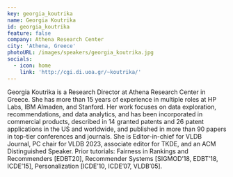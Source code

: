 ```yaml
---
key: georgia_koutrika
name: Georgia Koutrika
id: georgia_koutrika
feature: false
company: Athena Research Center
city: 'Athena, Greece'
photoURL: /images/speakers/georgia_koutrika.jpg
socials: 
  - icon: home
    link: 'http://cgi.di.uoa.gr/~koutrika/'
---
```

Georgia Koutrika is a Research Director at Athena Research Center in Greece. She has more than 15 years of experience in multiple roles at HP Labs, IBM Almaden, and Stanford. Her work focuses on data exploration, recommendations, and data analytics, and has been incorporated in commercial products, described in 14 granted patents and 26 patent applications in the US and worldwide, and published in more than 90 papers in top-tier conferences and journals. She is Editor-in-chief for VLDB Journal, PC chair for VLDB 2023, associate editor for TKDE, and an ACM Distinguished Speaker. Prior tutorials: Fairness in Rankings and Recommenders [EDBT20], Recommender Systems [SIGMOD’18, EDBT’18, ICDE’15], Personalization [ICDE’10, ICDE’07, VLDB’05].